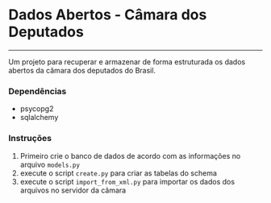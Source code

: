 # Dados Abertos - Câmara dos Deputados
---

Um projeto para recuperar e armazenar de forma estruturada os dados abertos da cãmara dos deputados do Brasil.

### Dependências
* psycopg2
* sqlalchemy

### Instruções

1. Primeiro crie o banco de dados de acordo com as informações no arquivo `models.py`
1. execute o script `create.py` para criar as tabelas do schema
1. execute o script `import_from_xml.py` para importar os dados dos arquivos no servidor da câmara
